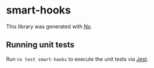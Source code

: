 # smart-hooks

This library was generated with [Nx](https://nx.dev).

## Running unit tests

Run `nx test smart-hooks` to execute the unit tests via [Jest](https://jestjs.io).
